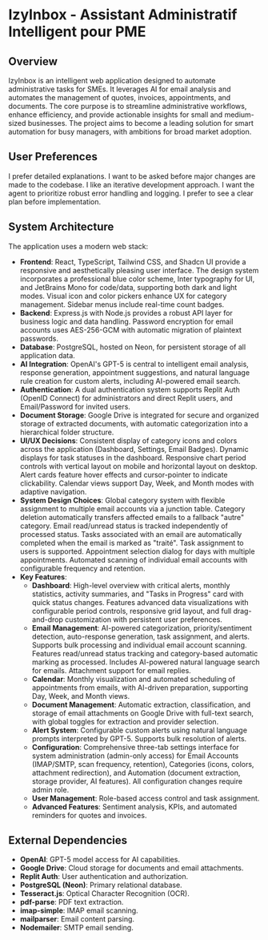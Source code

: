 # IzyInbox - Assistant Administratif Intelligent pour PME

## Overview
IzyInbox is an intelligent web application designed to automate administrative tasks for SMEs. It leverages AI for email analysis and automates the management of quotes, invoices, appointments, and documents. The core purpose is to streamline administrative workflows, enhance efficiency, and provide actionable insights for small and medium-sized businesses. The project aims to become a leading solution for smart automation for busy managers, with ambitions for broad market adoption.

## User Preferences
I prefer detailed explanations.
I want to be asked before major changes are made to the codebase.
I like an iterative development approach.
I want the agent to prioritize robust error handling and logging.
I prefer to see a clear plan before implementation.

## System Architecture
The application uses a modern web stack:
- **Frontend**: React, TypeScript, Tailwind CSS, and Shadcn UI provide a responsive and aesthetically pleasing user interface. The design system incorporates a professional blue color scheme, Inter typography for UI, and JetBrains Mono for code/data, supporting both dark and light modes. Visual icon and color pickers enhance UX for category management. Sidebar menus include real-time count badges.
- **Backend**: Express.js with Node.js provides a robust API layer for business logic and data handling. Password encryption for email accounts uses AES-256-GCM with automatic migration of plaintext passwords.
- **Database**: PostgreSQL, hosted on Neon, for persistent storage of all application data.
- **AI Integration**: OpenAI's GPT-5 is central to intelligent email analysis, response generation, appointment suggestions, and natural language rule creation for custom alerts, including AI-powered email search.
- **Authentication**: A dual authentication system supports Replit Auth (OpenID Connect) for administrators and direct Replit users, and Email/Password for invited users.
- **Document Storage**: Google Drive is integrated for secure and organized storage of extracted documents, with automatic categorization into a hierarchical folder structure.
- **UI/UX Decisions**: Consistent display of category icons and colors across the application (Dashboard, Settings, Email Badges). Dynamic displays for task statuses in the dashboard. Responsive chart period controls with vertical layout on mobile and horizontal layout on desktop. Alert cards feature hover effects and cursor-pointer to indicate clickability. Calendar views support Day, Week, and Month modes with adaptive navigation.
- **System Design Choices**: Global category system with flexible assignment to multiple email accounts via a junction table. Category deletion automatically transfers affected emails to a fallback "autre" category. Email read/unread status is tracked independently of processed status. Tasks associated with an email are automatically completed when the email is marked as "traité". Task assignment to users is supported. Appointment selection dialog for days with multiple appointments. Automated scanning of individual email accounts with configurable frequency and retention.
- **Key Features**:
    - **Dashboard**: High-level overview with critical alerts, monthly statistics, activity summaries, and "Tasks in Progress" card with quick status changes. Features advanced data visualizations with configurable period controls, responsive grid layout, and full drag-and-drop customization with persistent user preferences.
    - **Email Management**: AI-powered categorization, priority/sentiment detection, auto-response generation, task assignment, and alerts. Supports bulk processing and individual email account scanning. Features read/unread status tracking and category-based automatic marking as processed. Includes AI-powered natural language search for emails. Attachment support for email replies.
    - **Calendar**: Monthly visualization and automated scheduling of appointments from emails, with AI-driven preparation, supporting Day, Week, and Month views.
    - **Document Management**: Automatic extraction, classification, and storage of email attachments on Google Drive with full-text search, with global toggles for extraction and provider selection.
    - **Alert System**: Configurable custom alerts using natural language prompts interpreted by GPT-5. Supports bulk resolution of alerts.
    - **Configuration**: Comprehensive three-tab settings interface for system administration (admin-only access) for Email Accounts (IMAP/SMTP, scan frequency, retention), Categories (icons, colors, attachment redirection), and Automation (document extraction, storage provider, AI features). All configuration changes require admin role.
    - **User Management**: Role-based access control and task assignment.
    - **Advanced Features**: Sentiment analysis, KPIs, and automated reminders for quotes and invoices.

## External Dependencies
- **OpenAI**: GPT-5 model access for AI capabilities.
- **Google Drive**: Cloud storage for documents and email attachments.
- **Replit Auth**: User authentication and authorization.
- **PostgreSQL (Neon)**: Primary relational database.
- **Tesseract.js**: Optical Character Recognition (OCR).
- **pdf-parse**: PDF text extraction.
- **imap-simple**: IMAP email scanning.
- **mailparser**: Email content parsing.
- **Nodemailer**: SMTP email sending.